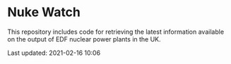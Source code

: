 # Nuke Watch

This repository includes code for retrieving the latest information available on the output of EDF nuclear power plants in the UK.

Last updated: 2021-02-16 10:06